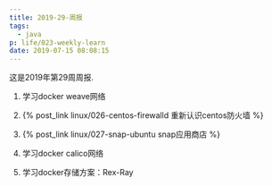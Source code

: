 ```yaml
---
title: 2019-29-周报
tags:
  - java
p: life/023-weekly-learn
date: 2019-07-15 08:08:15
---
```


这是2019年第29周周报.

1. 学习docker weave网络

2. {% post_link linux/026-centos-firewalld 重新认识centos防火墙 %}

3. {% post_link linux/027-snap-ubuntu snap应用商店 %}

4. 学习docker calico网络

5. 学习docker存储方案：Rex-Ray


